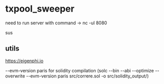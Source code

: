 # txpool_sweeper

need to run server with command -> nc -ul 8080

sus

## utils
https://eigenphi.io

--evm-version paris for solidity compilation (solc --bin --abi --optimize --overwrite --evm-version paris src/correre.sol -o src/solidity_output/)
